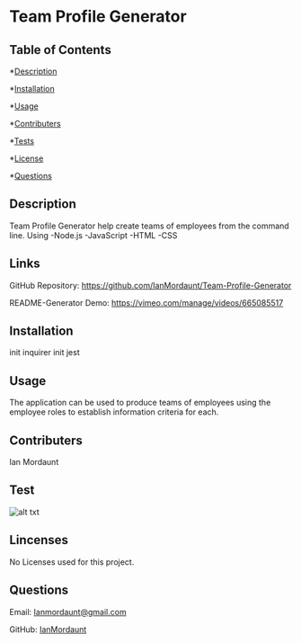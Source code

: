 # Team Profile Generator

  ## Table of Contents
  *[Description](#description)

  *[Installation](#installation)

  *[Usage](#usage)

  *[Contributers](#contribute)

  *[Tests](#tests)

  *[License](#license)

  *[Questions](#questions)


  <a name='description'></a>
  ## Description

  Team Profile Generator help create teams of employees from the command line. Using -Node.js -JavaScript -HTML -CSS

  ## Links

  GitHub Repository: https://github.com/IanMordaunt/Team-Profile-Generator
  
  README-Generator Demo: https://vimeo.com/manage/videos/665085517

  <a name='installation'></a>
  ## Installation

  init inquirer
  init jest

  <a name='usage'></a>
  ## Usage

  The application can be used to produce teams of employees using the employee roles to establish information criteria for each.

  <a name='contribute'></a>
  ## Contributers

  Ian Mordaunt

  <a name='tests'></a>
  ## Test

  ![alt txt]("https://github.com/IanMordaunt/Team-Profile-Generator/blob/main/assets/Screen%20Shot%202022-01-11%20at%2010.29.41%20PM.png")

  <a name='license'></a>
  ## Lincenses
 
   No Licenses used for this project.

  <a name='questions'></a>
  ## Questions

  Email: Ianmordaunt@gmail.com

  GitHub: <a href="https://www.github.com/IanMordaunt" target="_blank">IanMordaunt</a>
  
